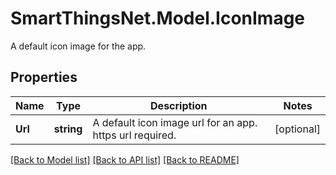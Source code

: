 # SmartThingsNet.Model.IconImage
A default icon image for the app.
## Properties

Name | Type | Description | Notes
------------ | ------------- | ------------- | -------------
**Url** | **string** | A default icon image url for an app. https url required.  | [optional] 

[[Back to Model list]](../README.md#documentation-for-models) [[Back to API list]](../README.md#documentation-for-api-endpoints) [[Back to README]](../README.md)


